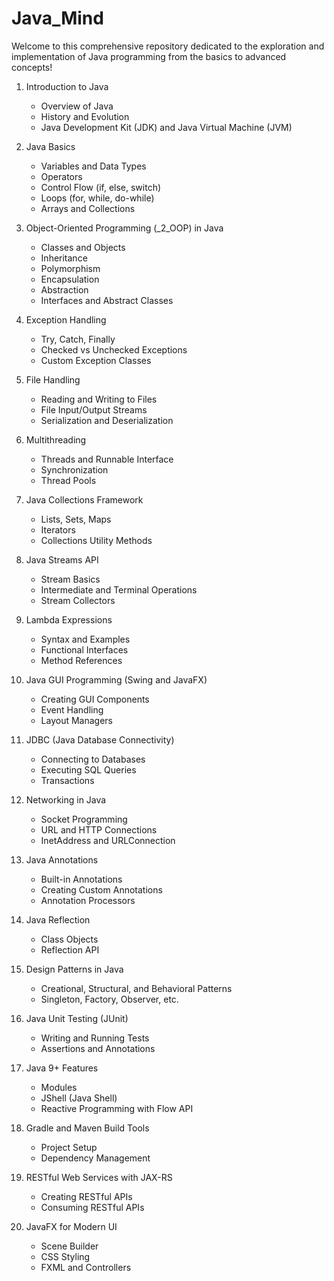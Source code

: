 # Java_Mind
Welcome to this comprehensive repository dedicated to the exploration and implementation of Java programming from the basics to advanced concepts!

1. Introduction to Java
    - Overview of Java
    - History and Evolution
    - Java Development Kit (JDK) and Java Virtual Machine (JVM)

2. Java Basics
    - Variables and Data Types
    - Operators
    - Control Flow (if, else, switch)
    - Loops (for, while, do-while)
    - Arrays and Collections

3. Object-Oriented Programming (_2_OOP) in Java
    - Classes and Objects
    - Inheritance
    - Polymorphism
    - Encapsulation
    - Abstraction
    - Interfaces and Abstract Classes

4. Exception Handling
    - Try, Catch, Finally
    - Checked vs Unchecked Exceptions
    - Custom Exception Classes

5. File Handling
    - Reading and Writing to Files
    - File Input/Output Streams
    - Serialization and Deserialization

6. Multithreading
    - Threads and Runnable Interface
    - Synchronization
    - Thread Pools

7. Java Collections Framework
    - Lists, Sets, Maps
    - Iterators
    - Collections Utility Methods

8. Java Streams API
    - Stream Basics
    - Intermediate and Terminal Operations
    - Stream Collectors

9. Lambda Expressions
    - Syntax and Examples
    - Functional Interfaces
    - Method References

10. Java GUI Programming (Swing and JavaFX)
    - Creating GUI Components
    - Event Handling
    - Layout Managers

11. JDBC (Java Database Connectivity)
    - Connecting to Databases
    - Executing SQL Queries
    - Transactions

12. Networking in Java
    - Socket Programming
    - URL and HTTP Connections
    - InetAddress and URLConnection

13. Java Annotations
    - Built-in Annotations
    - Creating Custom Annotations
    - Annotation Processors

14. Java Reflection
    - Class Objects
    - Reflection API

15. Design Patterns in Java
    - Creational, Structural, and Behavioral Patterns
    - Singleton, Factory, Observer, etc.

16. Java Unit Testing (JUnit)
    - Writing and Running Tests
    - Assertions and Annotations

17. Java 9+ Features
    - Modules
    - JShell (Java Shell)
    - Reactive Programming with Flow API

18. Gradle and Maven Build Tools
    - Project Setup
    - Dependency Management

19. RESTful Web Services with JAX-RS
    - Creating RESTful APIs
    - Consuming RESTful APIs

20. JavaFX for Modern UI
    - Scene Builder
    - CSS Styling
    - FXML and Controllers
